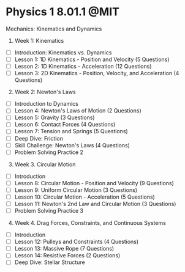 # Physics 1 8.01.1 @MIT 

Mechanics: Kinematics and Dynamics
1. Week 1: Kinematics
- [ ] Introduction: Kinematics vs. Dynamics 
- [ ] Lesson 1: 1D Kinematics - Position and Velocity (5 Questions)
- [ ] Lesson 2: 1D Kinematics - Acceleration (12 Questions)
- [ ] Lesson 3: 2D Kinematics - Position, Velocity, and Acceleration (4 Questions)

2. Week 2: Newton's Laws
- [ ] Introduction to Dynamics
- [ ] Lesson 4: Newton's Laws of Motion (2 Questions)
- [ ] Lesson 5: Gravity (3 Questions)
- [ ] Lesson 6: Contact Forces (4 Questions)
- [ ] Lesson 7: Tension and Springs (5 Questions)
- [ ] Deep Dive: Friction
- [ ] Skill Challenge: Newton's Laws (4 Questions)
- [ ] Problem Solving Practice 2

3. Week 3. Circular Motion
- [ ] Introduction
- [ ] Lesson 8: Circular Motion - Position and Velocity (9 Questions)
- [ ] Lesson 9: Uniform Circular Motion (3 Questions)
- [ ] Lesson 10: Circular Motion - Acceleration (5 Questions)
- [ ] Lesson 11: Newton's 2nd Law and Circular Motion (3 Questions)
- [ ] Problem Solving Practice 3

4. Week 4. Drag Forces, Constraints, and Continuous Systems
- [ ] Introduction
- [ ] Lesson 12: Pulleys and Constraints (4 Questions)
- [ ] Lesson 13: Massive Rope (7 Questions)
- [ ] Lesson 14: Resistive Forces (2 Questions)
- [ ] Deep Dive: Stellar Structure 

